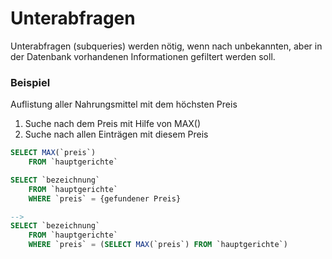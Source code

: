 # Unterabfragen

Unterabfragen (subqueries) werden nötig, wenn nach unbekannten, aber in der Datenbank
vorhandenen Informationen gefiltert werden soll.

### Beispiel
Auflistung aller Nahrungsmittel mit dem höchsten Preis
1. Suche nach dem Preis mit Hilfe von MAX()
2. Suche nach allen Einträgen mit diesem Preis

```SQL
SELECT MAX(`preis`)
    FROM `hauptgerichte`

SELECT `bezeichnung`
    FROM `hauptgerichte`
    WHERE `preis` = {gefundener Preis}

-->
SELECT `bezeichnung`
    FROM `hauptgerichte`
    WHERE `preis` = (SELECT MAX(`preis`) FROM `hauptgerichte`)
